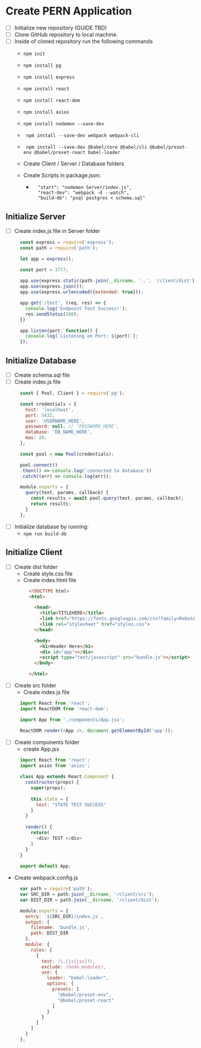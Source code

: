 # Create PERN Application

- [ ] Initialize new repository (GUIDE TBD)
- [ ] Clone GitHub repository to local machine.
- [ ] Inside of cloned repository run the following commands
  - ``` npm init ```
  - ``` npm install pg ```
  - ``` npm install express ```
  - ``` npm install react ```
  - ``` npm install react-dom ```
  - ``` npm install axios ```
  - ``` npm install nodemon --save-dev ```
  - ``` npm install --save-dev webpack webpack-cli```
  - ``` npm install --save-dev @babel/core @babel/cli @babel/preset-env @babel/preset-react babel-loader```
    
  - Create Client / Server / Database folders
 
  - Create Scripts in package.json:
    -  ``` 
         "start": "nodemon Server/index.js",
         "react-dev": "webpack -d --watch",
         "build-db": "psql postgres < schema.sql"
       ```

## Initialize Server

- [ ] Create index.js file in Server folder

  ```javascript
    const express = require('express');
    const path = require('path');

    let app = express();

    const port = 3777;
    
    app.use(express.static(path.join(__dirname, '..', '/client/dist')));
    app.use(express.json());
    app.use(express.urlencoded({extended: true}));

    app.get('/test', (req, res) => {
      console.log('Endpoint Test Success!');
      res.sendStatus(200);
    })

    app.listen(port, function() {
      console.log(`Listening on Port: ${port}`);
    });
  ```
  
## Initialize Database

- [ ] Create schema.sql file
- [ ] Create index.js file
  ```javascript
    const { Pool, Client } = require('pg');

    const credentials = {
      host: 'localhost',
      port: 5432,
      user: 'USERNAME_HERE',
      password: null, // 'PASSWORD_HERE',
      database: 'DB_NAME_HERE',
      max: 20,
    };

    const pool = new Pool(credentials);

    pool.connect()
    .then(() => console.log('connected to database'))
    .catch((err) => console.log(err));

    module.exports = {
      query(text, params, callback) {
        const results = await pool.query(text, params, callback);
        return results;
      }
    };
  ```
- [ ] Initialize database by running:
  - ``` npm run build-db ```

## Initialize Client

- [ ] Create dist folder
  - Create style.css file
  - Create index.html file
    ```html
      <!DOCTYPE html>
      <html>

        <head>
          <title>TITLEHERE</title>
          <link href="https://fonts.googleapis.com/css?family=Roboto" rel="stylesheet">
          <link rel="stylesheet" href="styles.css">
        </head>

        <body>
          <h1>Header Here</h1>
          <div id="app"></div>
          <script type="text/javascript" src="bundle.js"></script>
        </body>

      </html>

    ```
- [ ] Create src folder
  - Create index.js file
  ```javascript
    import React from 'react';
    import ReactDOM from 'react-dom';

    import App from './components/App.jsx';

    ReactDOM.render(<App />, document.getElementById('app'));         
  ```
- [ ] Create components folder
  - create App.jsx
  ```javascript
    import React from 'react';
    import axios from 'axios';
    
    class App extends React.Component {
      constructor(props) {
        super(props);
        
        this.state = {
          test: "STATE TEST SUCCESS"
        }
      }
      
      render() {
        return(
          <div> TEST </div>
        )
      }
    }
    
    export default App;
  ````
-  Create webpack.config.js
      ```javascript
        var path = require('path');
        var SRC_DIR = path.join(__dirname, '/client/src');
        var DIST_DIR = path.join(__dirname, '/client/dist');

        module.exports = {
          entry: `${SRC_DIR}/index.js`,
          output: {
            filename: 'bundle.js',
            path: DIST_DIR
          },
          module: {
            rules: [
              {
                test: /\.(js|jsx)?/,
                exclude: /node_modules/,
                use: {
                  loader: "babel-loader",
                  options: {
                    presets: [
                      "@babel/preset-env",
                      "@babel/preset-react"
                    ]
                  }
                }
              }
            ]
          }
        };
      ```

